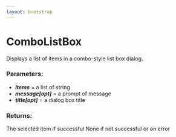 ```yaml
---
layout: bootstrap
---
```


# ComboListBox

Displays a list of items in a combo-style list box dialog.
        

### Parameters:

- ***items*** = a list of string
- ***message[opt]*** = a prompt of message
- ***title[opt]*** = a dialog box title
        

### Returns:


The selected item if successful
None if not successful or on error
        
